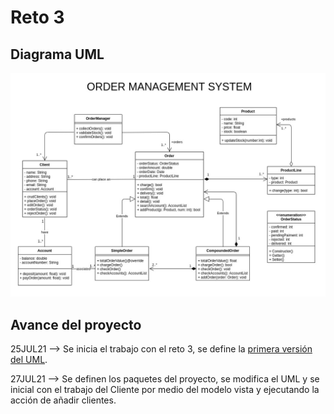 # Reto 3

## Diagrama UML

![UML_Diagram](https://github.com/gasiferox/Grupo43_GustavoRomeroNocua/blob/main/Reto_3/UML/Reto_3_UML_v2.jpg)

## Avance del proyecto

25JUL21 --> Se inicia el trabajo con el reto 3, se define la [primera versión del UML](https://github.com/gasiferox/Grupo43_GustavoRomeroNocua/blob/main/Reto_3/UML/Reto_3_UML_v1.jpg).

27JUL21 --> Se definen los paquetes del proyecto, se modifica el UML y se inicial con el trabajo del Cliente por medio del modelo vista y ejecutando la acción de añadir clientes.
